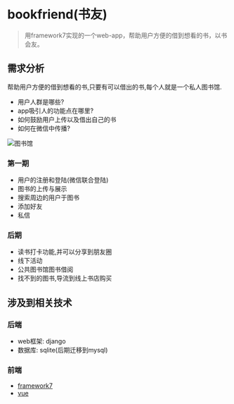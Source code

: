 # bookfriend(书友)
> 用framework7实现的一个web-app，帮助用户方便的借到想看的书，以书会友。

## 需求分析
帮助用户方便的借到想看的书,只要有可以借出的书,每个人就是一个私人图书馆.

* 用户人群是哪些?
* app吸引人的功能点在哪里?
* 如何鼓励用户上传以及借出自己的书
* 如何在微信中传播?

![图书馆](https://raw.githubusercontent.com/sniperyen/bookfriend/master/analysis/%E5%9B%BE%E4%B9%A6%E9%A6%86.jpg)

### 第一期

* 用户的注册和登陆(微信联合登陆)
* 图书的上传与展示
* 搜索周边的用户于图书
* 添加好友
* 私信

### 后期

* 读书打卡功能,并可以分享到朋友圈
* 线下活动
* 公共图书馆图书借阅
* 找不到的图书,导流到线上书店购买

## 涉及到相关技术
### 后端
* web框架: django
* 数据库: sqlite(后期迁移到mysql)

### 前端
* [framework7](http://framework7.cn/)
* [vue](http://cn.vuejs.org/)
